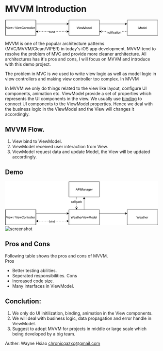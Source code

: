 # MVVM Introduction

![MVVM](./MVVM.png)

MVVM is one of the popular architecture patterns (MVC/MVVM/Clean/VIPER) in today's iOS app development. MVVM tend to resolve the problem of MVC and provide more cleaner architecture. All architectures has it's pros and cons, I will focus on MVVM and introduce with this demo project.

The problem in MVC is we used to write view logic as well as model logic in view controllers and making view controller too complex. In MVVM

In MVVM we only do things related to the view like layout, configure UI components, animation etc. ViewModel provide a set of properties which represents the UI components in the view. We usually use [binding](https://github.com/chronicqazxc/simple-reactive) to connect UI components to the ViewModel properties. Hence we deal with the business logic in the ViewModel and the View will changes it accordingly.

## MVVM Flow.
1. View bind to ViewModel.
2. ViewModel received user interaction from View.
3. ViewModel request data and update Model, the View will be updated accordingly.

## Demo
![MVVMDemo](./MVVMDemo.png)  
![screenshot](./screenshot.png)  

## Pros and Cons
Following table shows the pros and cons of MVVM.  
Pros  
* Better testing abilities.
* Seperated responsibilities.
Cons  
* Increased code size.
* Many interfaces in ViewModel.

## Conclution:
1. We only do UI initilization, binding, animation in the View components.
2. We will deal with business logic, data propagation and error handle in ViewModel.
3. Suggest to adopt MVVM for projects in middle or large scale which being developed by a big team. 

Auther: Wayne Hsiao chronicqazxc@gmail.com
